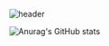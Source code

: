 ![header](
https://capsule-render.vercel.app/api?type=venom&text=Hi😁%20I'm%20Langha-nl-Aspiring%20Data%20Analyst&fontColor=732cdd&fontSize=40
)

![Anurag's GitHub stats](https://github-readme-stats.vercel.app/api?username=anuraghazra&show_icons=true)
